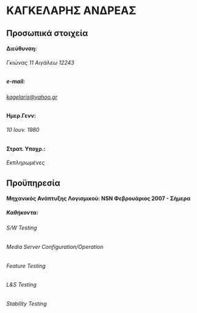 #                                                    ΚΑΓΚΕΛΑΡΗΣ ΑΝΔΡΕΑΣ


## Προσωπικά στοιχεία 
#### Διεύθυνση: 
###### Γκιώνας 11 Αιγάλεω 12243
##### e-mail: 
###### kagelaris@yahoo.gr
#### Ημερ.Γενν:	
###### 10 Ιουν. 1980
#### Στρατ. Υποχρ.:
###### Εκπληρωμένες


## Προϋπηρεσία

#### Μηχανικός Ανάπτυξης Λογισμικού: NSN	Φεβρουάριος 2007 - Σήμερα
##### Καθήκοντα:

######	S/W Testing
######	Media Server Configuration/Operation
######	Feature Testing
######	L&S Testing
######	Stability Testing

